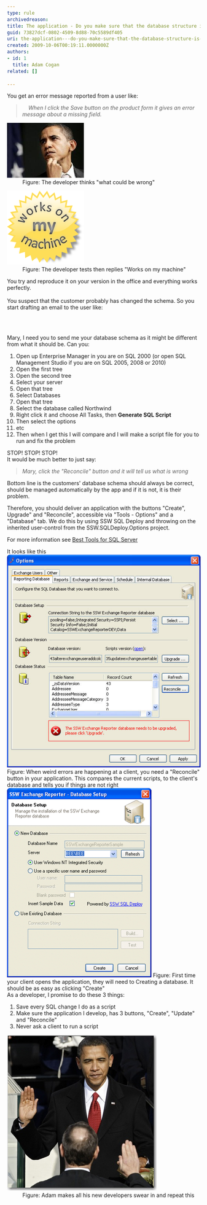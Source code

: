 ```yaml
---
type: rule
archivedreason: 
title: The application - Do you make sure that the database structure is handled automatically via 3 buttons "Create", "Upgrade" and "Reconcile"?
guid: 73827dcf-0802-4509-8d88-70c5589df405
uri: the-application---do-you-make-sure-that-the-database-structure-is-handled-automatically-via-3-buttons-create-upgrade-and-reconcile
created: 2009-10-06T00:19:11.0000000Z
authors:
- id: 1
  title: Adam Cogan
related: []

---
```




  <p>You get an error message reported from a user like: </p>
<blockquote><i>    When I click the Save button on the product form it gives an error message about a missing field.</i></blockquote>
<dl class="image">
    <dt><img alt="" src="ObamaThinking.jpg" /> </dt>
    <dd>Figure: The developer thinks "what could be wrong" </dd>
</dl>
<dl class="image">
    <dt><img alt="" src="WorksOnMyMachine.png" /> </dt>
    <dd>Figure: The developer tests then replies "Works on my machine" </dd>
</dl>
<p>You try and reproduce it on your version in the office and everything works perfectly.<br>
<br>
You suspect that the customer probably has changed the schema. So you start drafting an email to the user like: </p>

<br><excerpt class='endintro'></excerpt><br>

  <div class="greyBox">Mary, I need you to send me your database schema as it might be different from what it should be. Can you:<br>
<ol>
    <li>Open up Enterprise Manager in you are on SQL 2000 (or open SQL Management Studio if you are on SQL 2005, 2008 or 2010) </li>
    <li>Open the first tree </li>
    <li>Open the second tree </li>
    <li>Select your server </li>
    <li>Open that tree </li>
    <li>Select Databases </li>
    <li>Open that tree </li>
    <li>Select the database called Northwind </li>
    <li>Right click it and choose All Tasks, then <b>Generate SQL Script</b> </li>
    <li>Then select the options </li>
    <li>etc </li>
    <li>Then when I get this I will compare and I will make a script file for you to run and fix the problem </li>
</ol>
</div>
<p>STOP! STOP! STOP!<br>
It would be much better to just say:</p>
<blockquote><i>Mary, click the "Reconcile" button and it will tell us what is wrong</i></blockquote>
<p>Bottom line is the customers' database schema should always be correct, should be managed automatically by the app and if it is not, it is their problem.</p>
<p>Therefore, you should deliver an application with the buttons "Create", Upgrade" and "Reconcile", accessible via "Tools - Options" and a "Database" tab. We do this by using SSW SQL Deploy and throwing on the inherited user-control from the SSW.SQLDeploy.Options project.</p>
<p>For more information see <a href="http://www.ssw.com.au/ssw/Standards/DeveloperGeneral/SQLservertools.aspx#SQLDeploy">Best Tools for SQL Server</a></p>
It looks like this<br>
<img class="ms-rteCustom-ImageArea" alt="Reconcile" src="Reconcile.jpg" /> <span class="ms-rteCustom-FigureGood">Figure: When weird errors are happening at a client, you need a "Reconcile" button in your application. This compares the current scripts, to the client's database and tells you if things are not right</span> <img class="ms-rteCustom-ImageArea" alt="New database dialog" src="NewDatabaseDialog.jpg" /> <span class="ms-rteCustom-FigureGood">Figure: First time your client opens the application, they will need to Creating a database. It should be as easy as clicking "Create"</span>
<div class="greyBox">As a developer, I promise to do these 3 things:
<ol>
    <li>Save every SQL change I do as a script </li>
    <li>Make sure the application I develop, has 3 buttons, "Create", "Update" and "Reconcile" </li>
    <li>Never ask a client to run a script </li>
</ol>
</div>
<dl class="image">
    <dt><img alt="" src="ObamSwearing.jpg" /> </dt>
    <dd>Figure: Adam makes all his new developers swear in and repeat this </dd>
</dl>



